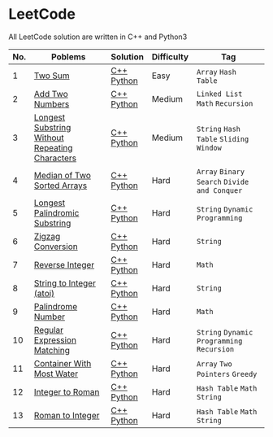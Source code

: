 # LeetCode

All LeetCode solution are written in C++ and Python3

| No. |                               Poblems                                         |      Solution       | Difficulty|  Tag   |               
| --- |-------------------------------------------------------------------------------|---------------------|-----------|--------|              
|  1  | [Two Sum](https://leetcode.com/problems/two-sum/)                             | [C++](https://github.com/Solitudez/LeetCode/blob/main/1.%20Two%20Sum/Solution.cpp) <br> [Python](https://github.com/Solitudez/LeetCode/blob/main/1.%20Two%20Sum/Solution.py)| Easy| `Array` `Hash Table`|
|  2  | [Add Two Numbers](https://leetcode.com/problems/add-two-numbers/)                             | [C++](https://github.com/Solitudez/LeetCode/blob/main/2.%20Add%20Two%20Numbers/Solution.cpp) <br> [Python](https://github.com/Solitudez/LeetCode/blob/main/2.%20Add%20Two%20Numbers/Solution.py)| Medium| `Linked List` `Math` `Recursion`| 
|  3  | [Longest Substring Without Repeating Characters](https://leetcode.com/problems/longest-substring-without-repeating-characters/)                             | [C++](https://github.com/Solitudez/LeetCode/blob/main/3.%20Longest%20Substring%20Without%20Repeating%20Characters/Solution.cpp) <br> [Python](https://github.com/Solitudez/LeetCode/blob/main/3.%20Longest%20Substring%20Without%20Repeating%20Characters/Solution.py)| Medium| `String` `Hash Table` `Sliding Window`|
|  4  | [Median of Two Sorted Arrays](https://leetcode.com/problems/median-of-two-sorted-arrays/)                             | [C++]() <br> [Python]()| Hard| `Array` `Binary Search` `Divide and Conquer`|
|  5  | [Longest Palindromic Substring](https://leetcode.com/problems/longest-palindromic-substring/)                             | [C++]() <br> [Python]()| Hard| `String` `Dynamic Programming`|
|  6  | [Zigzag Conversion](https://leetcode.com/problems/zigzag-conversion/)                             | [C++]() <br> [Python]()| Hard| `String`|
|  7  | [Reverse Integer](https://leetcode.com/problems/reverse-integer/)                             | [C++]() <br> [Python]()| Hard| `Math`|
|  8  | [String to Integer (atoi)](https://leetcode.com/problems/string-to-integer-atoi/)                             | [C++]() <br> [Python]()| Hard| `String`|
|  9  | [Palindrome Number](https://leetcode.com/problems/palindrome-number/)                             | [C++]() <br> [Python]()| Hard| `Math`|
|  10  | [Regular Expression Matching](https://leetcode.com/problems/regular-expression-matching/)                             | [C++]() <br> [Python]()| Hard| `String` `Dynamic Programming` `Recursion`|
|  11  | [Container With Most Water](https://leetcode.com/problems/container-with-most-water/)                             | [C++]() <br> [Python]()| Hard| `Array` `Two Pointers` `Greedy`|
|  12  | [Integer to Roman](https://leetcode.com/problems/integer-to-roman/)                             | [C++]() <br> [Python]()| Hard| `Hash Table` `Math` `String`|
|  13  | [Roman to Integer](https://leetcode.com/problems/roman-to-integer/)                             | [C++]() <br> [Python]()| Hard| `Hash Table` `Math` `String`|















